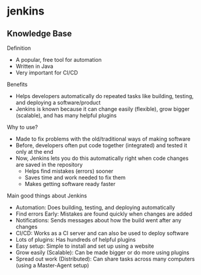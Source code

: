 # jenkins

## Knowledge Base

Definition

- A popular, free tool for automation
- Written in Java
- Very important for CI/CD

Benefits

- Helps developers automatically do repeated tasks like building, testing, and deploying a software/product
- Jenkins is known because it can change easily (flexible), grow bigger (scalable), and has many helpful plugins

Why to use?

- Made to fix problems with the old/traditional ways of making software
- Before, developers often put code together (integrated) and tested it only at the end
- Now, Jenkins lets you do this automatically right when code changes are saved in the repository
  - Helps find mistakes (errors) sooner
  - Saves time and work needed to fix them
  - Makes getting software ready faster

Main good things about Jenkins

- Automation: Does building, testing, and deploying automatically
- Find errors Early: Mistakes are found quickly when changes are added
- Notifications: Sends messages about how the build went after any changes
- CI/CD: Works as a CI server and can also be used to deploy software
- Lots of plugins: Has hundreds of helpful plugins
- Easy setup: Simple to install and set up using a website
- Grow easily (Scalable): Can be made bigger or do more using plugins
- Spread out work (Distributed): Can share tasks across many computers (using a Master-Agent setup)
